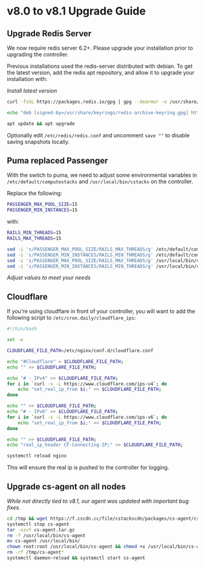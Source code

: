 # v8.0 to v8.1 Upgrade Guide

## Upgrade Redis Server

We now require redis server 6.2+. Please upgrade your installation prior to upgrading the controller.

Previous installations used the redis-server distributed with debian. To get the latest version, add the redis apt repository, and allow it to upgrade your installation with:

_Install latest version_
```bash
curl -fsSL https://packages.redis.io/gpg | gpg --dearmor -o /usr/share/keyrings/redis-archive-keyring.gpg

echo "deb [signed-by=/usr/share/keyrings/redis-archive-keyring.gpg] https://packages.redis.io/deb $(lsb_release -cs) main" | tee /etc/apt/sources.list.d/redis.list

apt update && apt upgrade
```

Optionally edit `/etc/redis/redis.conf` and uncomment `save ""` to disable saving snapshots locally.

## Puma replaced Passenger

With the switch to puma, we need to adjust some environmental variables in `/etc/default/computestacks` and `/usr/local/bin/cstacks` on the controller.

Replace the following:

```bash
PASSENGER_MAX_POOL_SIZE=15
PASSENGER_MIN_INSTANCES=15
```

with:

```bash
RAILS_MIN_THREADS=15
RAILS_MAX_THREADS=15
```

```bash
sed -i 's/PASSENGER_MAX_POOL_SIZE/RAILS_MAX_THREADS/g' /etc/default/computestacks
sed -i 's/PASSENGER_MIN_INSTANCES/RAILS_MIN_THREADS/g' /etc/default/computestacks
sed -i 's/PASSENGER_MAX_POOL_SIZE/RAILS_MAX_THREADS/g' /usr/local/bin/cstacks
sed -i 's/PASSENGER_MIN_INSTANCES/RAILS_MIN_THREADS/g' /usr/local/bin/cstacks
```

_Adjust values to meet your needs_


## Cloudflare

If you're using cloudflare in front of your controller, you will want to add the following script to `/etc/cron.daily/cloudflare_ips`:

```bash
#!/bin/bash

set -e

CLOUDFLARE_FILE_PATH=/etc/nginx/conf.d/cloudflare.conf

echo "#Cloudflare" > $CLOUDFLARE_FILE_PATH;
echo "" >> $CLOUDFLARE_FILE_PATH;

echo "# - IPv4" >> $CLOUDFLARE_FILE_PATH;
for i in `curl -s -L https://www.cloudflare.com/ips-v4`; do
    echo "set_real_ip_from $i;" >> $CLOUDFLARE_FILE_PATH;
done

echo "" >> $CLOUDFLARE_FILE_PATH;
echo "# - IPv6" >> $CLOUDFLARE_FILE_PATH;
for i in `curl -s -L https://www.cloudflare.com/ips-v6`; do
    echo "set_real_ip_from $i;" >> $CLOUDFLARE_FILE_PATH;
done

echo "" >> $CLOUDFLARE_FILE_PATH;
echo "real_ip_header CF-Connecting-IP;" >> $CLOUDFLARE_FILE_PATH;

systemctl reload nginx
```

This will ensure the real ip is pushed to the controller for logging.

## Upgrade cs-agent on all nodes

_While not directly tied to v8.1, our agent was updated with important bug fixes._

```bash
cd /tmp && wget https://f.cscdn.cc/file/cstackscdn/packages/cs-agent/cs-agent.tar.gz
systemctl stop cs-agent
tar -xzvf cs-agent.tar.gz
rm -f /usr/local/bin/cs-agent
mv cs-agent /usr/local/bin/
chown root:root /usr/local/bin/cs-agent && chmod +x /usr/local/bin/cs-agent
rm -rf /tmp/cs-agent*
systemctl daemon-reload && systemctl start cs-agent
```
